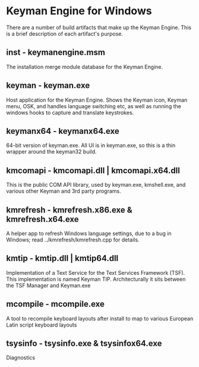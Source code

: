 # Keyman Engine for Windows

There are a number of build artifacts that make up the Keyman Engine. This is a brief description of each artifact's purpose.

## inst - keymanengine.msm

The installation merge module database for the Keyman Engine.

## keyman - keyman.exe

Host application for the Keyman Engine. Shows the Keyman icon, Keyman menu, OSK, and handles language switching etc, as well as running the windows hooks to capture and translate keystrokes.

## keymanx64 - keymanx64.exe

64-bit version of keyman.exe. All UI is in keyman.exe, so this is a thin wrapper around the keyman32 build.

## kmcomapi - kmcomapi.dll | kmcomapi.x64.dll

This is the public COM API library, used by keyman.exe, kmshell.exe, and various other Keyman and 3rd party programs.

## kmrefresh - kmrefresh.x86.exe & kmrefresh.x64.exe

A helper app to refresh Windows language settings, due to a bug in Windows; read ../kmrefresh/kmrefresh.cpp for details.

## kmtip - kmtip.dll | kmtip64.dll

Implementation of a Text Service for the Text Services Framework (TSF). This implementation is named Keyman TIP.
Architecturally it sits between the TSF Manager and Keyman.exe

## mcompile - mcompile.exe

A tool to recompile keyboard layouts after install to map to various European Latin script keyboard layouts

## tsysinfo - tsysinfo.exe & tsysinfox64.exe

Diagnostics
